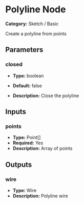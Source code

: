 
# Polyline Node

**Category:** Sketch / Basic

Create a polyline from points

## Parameters


### closed
- **Type:** boolean
- **Default:** false


- **Description:** Close the polyline


## Inputs


### points
- **Type:** Point[]
- **Required:** Yes
- **Description:** Array of points


## Outputs


### wire
- **Type:** Wire
- **Description:** Polyline wire



